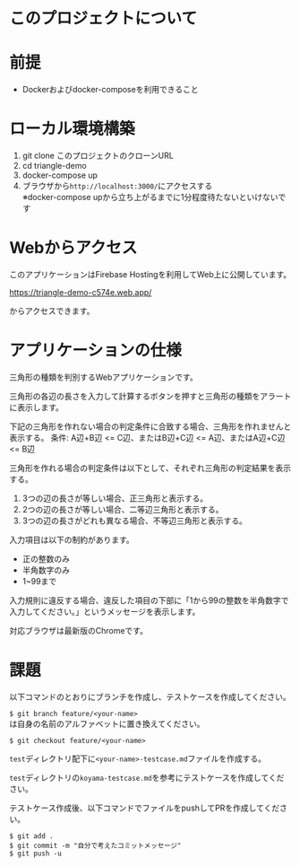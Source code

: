# このプロジェクトについて

# 前提
- Dockerおよびdocker-composeを利用できること

# ローカル環境構築

1. git clone このプロジェクトのクローンURL
2. cd triangle-demo
3. docker-compose up
4. ブラウザから`http://localhost:3000/`にアクセスする  
※docker-compose upから立ち上がるまでに1分程度待たないといけないです

# Webからアクセス
このアプリケーションはFirebase Hostingを利用してWeb上に公開しています。

https://triangle-demo-c574e.web.app/

からアクセスできます。

# アプリケーションの仕様

三角形の種類を判別するWebアプリケーションです。

三角形の各辺の長さを入力して計算するボタンを押すと三角形の種類をアラートに表示します。

下記の三角形を作れない場合の判定条件に合致する場合、三角形を作れませんと表示する。
条件: A辺+B辺 <= C辺、またはB辺+C辺 <= A辺、またはA辺+C辺 <= B辺

三角形を作れる場合の判定条件は以下として、それぞれ三角形の判定結果を表示する。
1. 3つの辺の長さが等しい場合、正三角形と表示する。
2. 2つの辺の長さが等しい場合、二等辺三角形と表示する。
3. 3つの辺の長さがどれも異なる場合、不等辺三角形と表示する。 

入力項目は以下の制約があります。
- 正の整数のみ
- 半角数字のみ
- 1~99まで

入力規則に違反する場合、違反した項目の下部に「1から99の整数を半角数字で入力してください。」というメッセージを表示します。

対応ブラウザは最新版のChromeです。

# 課題

以下コマンドのとおりにブランチを作成し、テストケースを作成してください。

`$ git branch feature/<your-name>`  
<your-name>は自身の名前のアルファベットに置き換えてください。  

`$ git checkout feature/<your-name>`  

`test`ディレクトリ配下に`<your-name>-testcase.md`ファイルを作成する。
  
`test`ディレクトリの`koyama-testcase.md`を参考にテストケースを作成してください。
  
テストケース作成後、以下コマンドでファイルをpushしてPRを作成してください。
  
`$ git add .`  
`$ git commit -m "自分で考えたコミットメッセージ"`  
`$ git push -u`

